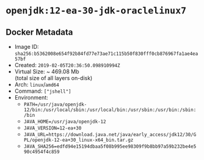 # `openjdk:12-ea-30-jdk-oraclelinux7`

## Docker Metadata

- Image ID: `sha256:b5362008e654f92b84fd77e73ae71c115b50f830fff0cb876967fa1ae4ea57bf`
- Created: `2019-02-05T20:36:50.098910994Z`
- Virtual Size: ~ 469.08 Mb  
  (total size of all layers on-disk)
- Arch: `linux`/`amd64`
- Command: `["jshell"]`
- Environment:
  - `PATH=/usr/java/openjdk-12/bin:/usr/local/sbin:/usr/local/bin:/usr/sbin:/usr/bin:/sbin:/bin`
  - `JAVA_HOME=/usr/java/openjdk-12`
  - `JAVA_VERSION=12-ea+30`
  - `JAVA_URL=https://download.java.net/java/early_access/jdk12/30/GPL/openjdk-12-ea+30_linux-x64_bin.tar.gz`
  - `JAVA_SHA256=edfd94e15194dbaa5f08b995ee98309f9b8bb97a59b232be4e590c4954f4c859`
